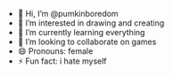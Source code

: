 - 👋 Hi, I’m @pumkinboredom
- 👀 I’m interested in drawing and creating
- 🌱 I’m currently learning everything
- 💞️ I’m looking to collaborate on games
- 😄 Pronouns: female
- ⚡ Fun fact: i hate myself

<!---
pumkinboredom/pumkinboredom is a ✨ special ✨ repository because its `README.md` (this file) appears on your GitHub profile.
You can click the Preview link to take a look at your changes.
--->
